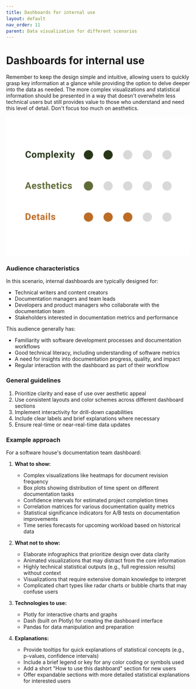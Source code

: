 ```yaml
---
title: Dashboards for internal use
layout: default
nav_order: 11
parent: Data visualization for different scenarios
---
```

# Dashboards for internal use

Remember to keep the design simple and intuitive, allowing users to quickly grasp key information at a glance while providing the option to delve deeper into the data as needed. The more complex visualizations and statistical information should be presented in a way that doesn't overwhelm less technical users but still provides value to those who understand and need this level of detail. Don't focus too much on aesthetics.

![2/5 complexity, 1/5 aesthetics, 3/5 details](https://github.com/goooral/data_visualization_with_python/blob/main/images/prof1.png?raw=true)

### Audience characteristics
In this scenario, internal dashboards are typically designed for:
- Technical writers and content creators
- Documentation managers and team leads
- Developers and product managers who collaborate with the documentation team
- Stakeholders interested in documentation metrics and performance

This audience generally has:
- Familiarity with software development processes and documentation workflows
- Good technical literacy, including understanding of software metrics
- A need for insights into documentation progress, quality, and impact
- Regular interaction with the dashboard as part of their workflow

### General guidelines
1. Prioritize clarity and ease of use over aesthetic appeal
2. Use consistent layouts and color schemes across different dashboard sections
3. Implement interactivity for drill-down capabilities
4. Include clear labels and brief explanations where necessary
5. Ensure real-time or near-real-time data updates

### Example approach

For a software house's documentation team dashboard:

1. **What to show:**
   - Complex visualizations like heatmaps for document revision frequency
   - Box plots showing distribution of time spent on different documentation tasks
   - Confidence intervals for estimated project completion times
   - Correlation matrices for various documentation quality metrics
   - Statistical significance indicators for A/B tests on documentation improvements
   - Time series forecasts for upcoming workload based on historical data

2. **What not to show:**
   - Elaborate infographics that prioritize design over data clarity
   - Animated visualizations that may distract from the core information
   - Highly technical statistical outputs (e.g., full regression results) without context
   - Visualizations that require extensive domain knowledge to interpret
   - Complicated chart types like radar charts or bubble charts that may confuse users

3. **Technologies to use:**
   - Plotly for interactive charts and graphs
   - Dash (built on Plotly) for creating the dashboard interface
   - Pandas for data manipulation and preparation

4. **Explanations:**
   - Provide tooltips for quick explanations of statistical concepts (e.g., p-values, confidence intervals)
   - Include a brief legend or key for any color coding or symbols used
   - Add a short "How to use this dashboard" section for new users
   - Offer expandable sections with more detailed statistical explanations for interested users
